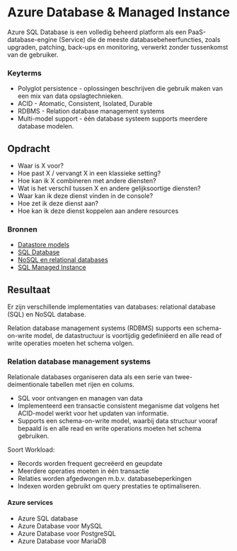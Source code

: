 # Azure Database & Managed Instance 
Azure SQL Database is een volledig beheerd platform als een PaaS-database-engine (Service) die de meeste databasebeheerfuncties, zoals upgraden, patching, back-ups en monitoring, verwerkt zonder tussenkomst van de gebruiker. 

### Keyterms

* Polyglot persistence - oplossingen beschrijven die gebruik maken van een mix van data opslagtechnieken. 
* ACID - Atomatic, Consistent, Isolated, Durable
* RDBMS - Relation database management systems 
* Multi-model support - één database systeem supports meerdere database modelen.

## Opdracht
- Waar is X voor?
- Hoe past X / vervangt X in een klassieke setting?
- Hoe kan ik X combineren met andere diensten?
- Wat is het verschil tussen X en andere gelijksoortige diensten?
- Waar kan ik deze dienst vinden in de console?
- Hoe zet ik deze dienst aan?
- Hoe kan ik deze dienst koppelen aan andere resources

### Bronnen
- [Datastore models](https://docs.microsoft.com/en-us/azure/architecture/guide/technology-choices/data-store-overview)
- [SQL Database](https://docs.microsoft.com/en-us/azure/azure-sql/database/sql-database-paas-overview)
- [NoSQL en relational databases](https://docs.microsoft.com/en-us/azure/cosmos-db/relational-nosql)
- [SQL Managed Instance](https://docs.microsoft.com/en-us/azure/azure-sql/managed-instance/sql-managed-instance-paas-overview)

## Resultaat
Er zijn verschillende implementaties van databases: relational database (SQL) en NoSQL database.

Relation database management systems (RDBMS) supports een schema-on-write model, de datastructuur is voortijdig gedefiniëerd en alle read of write operaties moeten het schema volgen.

### Relation database management systems
Relationale databases organiseren data als een serie van twee-deimentionale tabellen met rijen en colums. 
* SQL voor ontvangen en managen van data
* Implementeerd een transactie consistent meganisme dat volgens het ACID-model werkt voor het updaten van informatie. 
* Supports een schema-on-write model, waarbij data structuur vooraf bepaald is en alle read en write operations moeten het schema gebruiken. 

Soort Workload:
* Records worden frequent gecreëerd en geupdate
* Meerdere operaties moeten in één transactie
* Relaties worden afgedwongen m.b.v. databasebeperkingen
* Indexen worden gebruikt om query prestaties te optimaliseren.

#### Azure services
* Azure SQL database
* Azure Database voor MySQL 
* Azure Database voor PostgreSQL
* Azure Database voor MariaDB

